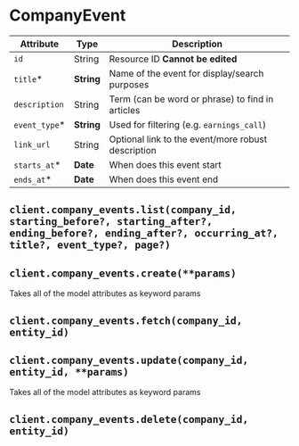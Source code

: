 # CompanyEvent

| Attribute | Type | Description |
| --------- | ---- | ----------- |
| `id`          | String     | Resource ID **Cannot be edited** |
| `title`*      | **String** | Name of the event for display/search purposes |
| `description` | String     | Term (can be word or phrase) to find in articles |
| `event_type`* | **String** | Used for filtering (e.g. `earnings_call`) |
| `link_url`    | String     | Optional link to the event/more robust description |
| `starts_at`*  | **Date**   | When does this event start |
| `ends_at`*    | **Date**   | When does this event end |

## `client.company_events.list(company_id, starting_before?, starting_after?, ending_before?, ending_after?, occurring_at?, title?, event_type?, page?)`

## `client.company_events.create(**params)`

Takes all of the model attributes as keyword params

## `client.company_events.fetch(company_id, entity_id)`

## `client.company_events.update(company_id, entity_id, **params)`

Takes all of the model attributes as keyword params

## `client.company_events.delete(company_id, entity_id)`
